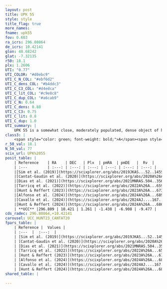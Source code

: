 ```yaml
---
layout: post
title: UPK 55
style: style
title_flag: true
more_names: 
fname: upk55
fov: 0.603
ra_icrs: 296.80864
de_icrs: 10.42141
glon: 48.68242
glat: -7.32135
r50: 18.1
plx: 1.2606
UTI: "0.77"
UTI_COLOR: "#d0ebc9"
UTI_C_N_COL: "#ebf6d2"
UTI_C_dens_COL: "#b4ddc3"
UTI_C_C3_COL: "#d4edca"
UTI_C_lit_COL: "#c9e8c8"
UTI_C_dup_COL: "#a6cab9"
UTI_C_N: 0.64
UTI_C_dens: 0.88
UTI_C_C3: 0.75
UTI_C_lit: 0.8
UTI_C_dup: 1.0
UTI_summary: |
    UPK 55 is a somewhat close, moderately populated, dense object of high C3 quality. It is well-studied in the literature.
class3: |
    <span style="color: green; font-weight: bold;">A</span><span style="color: #FFC300; font-weight: bold;">B</span>
r_50_val: 18.1
N_50_val: 77
scix_url: UPK%2055
posit_table: |
    | Reference    | RA    | DEC   | Plx  | pmRA  | pmDE   |  Rv  |
    | :---         | :---: | :---: | :---: | :---: | :---: | :---: |
    |[Sim et al. (2019)](https://scixplorer.org/abs/2019JKAS...52..145S) | 296.7 | 10.463 | -- | -1.43 | -6.86 | -- |
    |[Cantat-Gaudin et al. (2020)](https://scixplorer.org/abs/2020A%26A...640A...1C) | 296.812 | 10.428 | 1.252 | -1.383 | -6.87 | -- |
    |[Dias et al. (2021)](https://scixplorer.org/abs/2021MNRAS.504..356D) | 296.798 | 10.421 | 1.253 | -1.386 | -6.86 | -- |
    |[Tarricq et al. (2022)](https://scixplorer.org/abs/2022A%26A...659A..59T) | 296.844 | 10.401 | 1.258 | -1.441 | -6.884 | -- |
    |[Hunt & Reffert (2023)](https://scixplorer.org/abs/2023A%26A...673A.114H) | 296.669 | 10.433 | 1.243 | -1.437 | -6.885 | -15.757 |
    |[Alfonso et al. (2024)](https://scixplorer.org/abs/2024A%26A...689A..18A) | 296.723 | 10.487 | 1.217 | -1.423 | -6.868 | -- |
    |[Cavallo et al. (2024)](https://scixplorer.org/abs/2024AJ....167...12C) | 296.799 | 10.451 | 1.248 | -- | -- | -- |
    |[Hunt & Reffert (2024)](https://scixplorer.org/abs/2024A%26A...686A..42H) | 296.669 | 10.433 | 1.243 | -1.437 | -6.885 | -15.757 |
    | **UCC** |296.809 | 10.421 | 1.261 | -1.438 | -6.908 | -9.477 | 
cds_radec: 296.80864,+10.42141
carousel: UCC_HUNT23_CANTAT20
fpars_table: |
    | Reference |  Values |
    | :---  |  :---:  |
    | [Sim et al. (2019)](https://scixplorer.org/abs/2019JKAS...52..145S) | `d_pc=777, log(age)=7.95` |
    | [Cantat-Gaudin et al. (2020)](https://scixplorer.org/abs/2020A%26A...640A...1C) | `AVNN=0.54, DMNN=9.43, AgeNN=8.33` |
    | [Dias et al. (2021)](https://scixplorer.org/abs/2021MNRAS.504..356D) | `Av=0.742, Dist=771, logage=8.392, [Fe/H]=0.042` |
    | [Tarricq et al. (2022)](https://scixplorer.org/abs/2022A%26A...659A..59T) | `Dist=756, logAgeNN=8.4` |
    | [Hunt & Reffert (2023)](https://scixplorer.org/abs/2023A%26A...673A.114H) | `AV50=0.678, diffAV50=1.303, MOD50=9.415, logAge50=7.977` |
    | [Alfonso et al. (2024)](https://scixplorer.org/abs/2024A%26A...689A..18A) | `AV=0.53997, MOD=9.42985, logAge=8.34907, Z=0.04215` |
    | [Cavallo et al. (2024)](https://scixplorer.org/abs/2024AJ....167...12C) | `AV50=0.72, dMod50=9.53, logAge50=8.06, [Fe/H]50=0.4` |
    | [Hunt & Reffert (2024)](https://scixplorer.org/abs/2024A%26A...686A..42H) | `MassJ=208.180` |
shared_table: |
    
---
```

